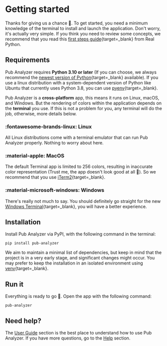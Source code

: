 # Getting started

Thanks for giving us a chance :partying_face:. To get started, you need a minimum knowledge of the terminal to install and launch the application. Don't worry, it's actually very simple. If you think you need to review some concepts, we recommend that you read this [first steps guide](https://realpython.com/terminal-commands/){target=_blank} from Real Python.

## Requirements
Pub Analyzer requires **Python 3.10 or later** (If you can choose, we always recommend the [newest version of Python](https://www.python.org/downloads/){target=_blank} available). If you use a linux distribution with a system-dependent version of Python like Ubuntu that currently uses Python 3.8, you can use [pyenv](https://github.com/pyenv/pyenv){target=_blank}.


Pub Analyzer is a **cross-platform** app, this means it runs on Linux, macOS, and Windows. But the rendering of colors within the application depends on the **terminal** you use. If this is not a problem for you, any terminal will do the job, otherwise, more details below.

### :fontawesome-brands-linux: Linux
All Linux distributions come with a terminal emulator that can run Pub Analyzer properly. Nothing to worry about here.

### :material-apple: MacOS
The default Terminal app is limited to 256 colors, resulting in inaccurate color representation (Trust me, the app doesn't look good at all :melting_face:). So we recommend that you use [iTerm2](https://iterm2.com/){target=_blank}.

### :material-microsoft-windows: Windows
There's really not much to say. You should definitely go straight for the new [Windows Terminal](https://apps.microsoft.com/store/detail/9N0DX20HK701){target=_blank}, you will have a better experience.

## Installation

Install Pub Analyzer via PyPI, with the following command in the terminal:

```
pip install pub-analyzer
```

We aim to maintain a minimal list of dependencies, but keep in mind that the project is in a very early stage, and significant changes might occur. You may prefer to keep the installation in an isolated environment using [venv](https://docs.python.org/es/3/library/venv.html){target=_blank}.

## Run it

Everything is ready to go :rocket:. Open the app with the following command:

```
pub-analyzer
```

## Need help?

The [User Guide](./user/index.md) section is the best place to understand how to use Pub Analyzer. If you have more questions, go to the [Help](./help.md) section.
